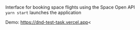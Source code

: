 Interface for booking space flights using the Space Open API</br>
```yarn start``` launches the application

Demo: https://dnd-test-task.vercel.app<

